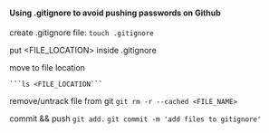 #### Using .gitignore to avoid pushing passwords on Github
create .gitignore file:
    ```touch .gitignore```

put <FILE_LOCATION> inside .gitignore

move to file location

    ```ls <FILE_LOCATION```

remove/untrack file from git
    ```git rm -r --cached <FILE_NAME>```

commit && push
    ```git add.```
    ```git commit -m 'add files to gitignore'```
